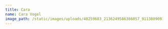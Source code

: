 ```yaml
---
title: Cara
name: Cara Vogel
image_path: /static/images/uploads/40259683_2136249586386057_9113809091876093952_n.jpg
---
```


